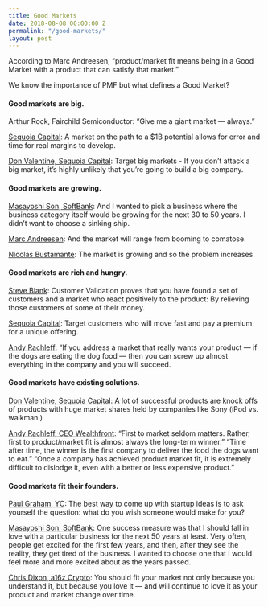 ```yaml
---
title: Good Markets
date: 2018-08-08 00:00:00 Z
permalink: "/good-markets/"
layout: post
---
```


According to Marc Andreesen, “product/market fit means being in a Good Market with a product that can satisfy that market.” 

We know the importance of PMF but what defines a Good Market?




#### Good markets are big. 

Arthur Rock, Fairchild Semiconductor: “Give me a giant market — always.”

[Sequoia Capital](https://www.sequoiacap.com/article/elements-of-enduring-companies/): A market on the path to a $1B potential allows for error and time for real margins to develop.

[Don Valentine, Sequoia Capital](https://youtu.be/nKN-abRJMEw): Target big markets - If you don’t attack a big market, it’s highly unlikely that you’re going to build a big company.


#### Good markets are growing. 

[Masayoshi Son, SoftBank](https://hbr.org/1992/01/japanese-style-entrepreneurship-an-interview-with-softbanks-ceo-masayoshi-son): And I wanted to pick a business where the business category itself would be growing for the next 30 to 50 years. I didn’t want to choose a sinking ship.

[Marc Andreesen](http://web.archive.org/web/20070701074943/http://blog.pmarca.com/2007/06/the-pmarca-gu-2.html): And the market will range from booming to comatose.

[Nicolas Bustamante](https://medium.com/@nico_bst/how-to-identify-a-good-market-to-launch-a-successful-startup-d82214f07551): The market is growing and so the problem increases.



#### Good markets are rich and hungry.

[Steve Blank](https://www.amazon.com/Four-Steps-Epiphany-Steve-Blank/dp/0989200507): Customer Validation proves that you have found a set of customers and a market who react positively to the product: By relieving those customers of some of their money. 

[Sequoia Capital](https://www.sequoiacap.com/article/elements-of-enduring-companies/): Target customers who will move fast and pay a premium for a unique offering.

[Andy Rachleff](https://a16z.com/2017/02/18/12-things-about-product-market-fit/): “If you address a market that really wants your product — if the dogs are eating the dog food — then you can screw up almost everything in the company and you will succeed. 



#### Good markets have existing solutions.

[Don Valentine, Sequoia Capital](https://youtu.be/nKN-abRJMEw): A lot of successful products are knock offs of products with huge market shares held by companies like Sony (iPod vs. walkman )

[Andy Rachleff, CEO Wealthfront](https://a16z.com/2017/02/18/12-things-about-product-market-fit/): “First to market seldom matters. Rather, first to product/market fit is almost always the long-term winner.” “Time after time, the winner is the first company to deliver the food the dogs want to eat.” “Once a company has achieved product market fit, it is extremely difficult to dislodge it, even with a better or less expensive product.”


#### Good markets fit their founders.

[Paul Graham, YC](http://www.paulgraham.com/organic.html): The best way to come up with startup ideas is to ask yourself the question: what do you wish someone would make for you?

[Masayoshi Son, SoftBank](https://hbr.org/1992/01/japanese-style-entrepreneurship-an-interview-with-softbanks-ceo-masayoshi-son): One success measure was that I should fall in love with a particular business for the next 50 years at least. Very often, people get excited for the first few years, and then, after they see the reality, they get tired of the business. I wanted to choose one that I would feel more and more excited about as the years passed.

[Chris Dixon, a16z Crypto](http://cdixon.org/2011/06/20/foundermarket-fit/):  You should fit your market not only because you understand it, but because you love it — and will continue to love it as your product and market change over time.

